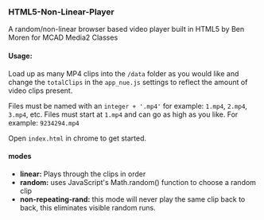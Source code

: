 ### HTML5-Non-Linear-Player

A random/non-linear browser based video player built in HTML5
by Ben Moren for MCAD Media2 Classes

#### Usage:
Load up as many MP4 clips into the `/data` folder as you would like and change the `totalClips` in the `app_nue.js` settings to reflect the amount of video clips present.

Files must be named with an `integer + '.mp4'` for example: `1.mp4`, `2.mp4`, `3.mp4`, etc. Files must start at `1.mp4` and can go as high as you like. For example: `9234294.mp4`

Open `index.html` in chrome to get started.

#### modes
+ <b>linear:</b> Plays through the clips in order
+ <b>random:</b> uses JavaScript's Math.random() function to choose a random clip
+ <b>non-repeating-rand:</b> this mode will never play the same clip back to back, this eliminates visible random runs.


